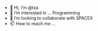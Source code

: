 - 👋 Hi, I’m @tza
- 👀 I’m interested in ... Programming
- 💞️ I’m looking to collaborate with SPACEX
- 📫 How to reach me ...

<!---
talhahzubayr988/talhahzubayr988 is a ✨ special ✨ repository because its `README.md` (this file) appears on your GitHub profile.
You can click the Preview link to take a look at your changes.
--->
